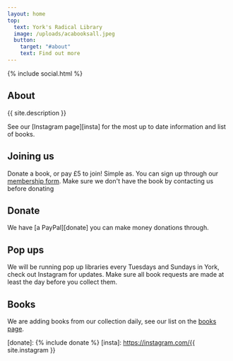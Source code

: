 ```yaml
---
layout: home
top:
  text: York's Radical Library
  image: /uploads/acabooksall.jpeg
  button:
    target: "#about"
    text: Find out more
---
```



{% include social.html %}

## About

{{ site.description }}

See our [Instagram page][insta] for the most up to date information and list
of books.

## Joining us

Donate a book, or pay £5 to join! Simple as. You can sign up through our
[membership form](/signup). Make sure we don't have the book by contacting us
before donating

## Donate

We have [a PayPal][donate] you can make money donations through.

## Pop ups

We will be running pop up libraries every Tuesdays and Sundays in York, check
out Instagram for updates. Make sure all book requests are made at least the day
before you collect them.

## Books

We are adding books from our collection daily, see our list on the [books page](/books).

[donate]: {% include donate %}
[insta]: https://instagram.com/{{ site.instagram }}
